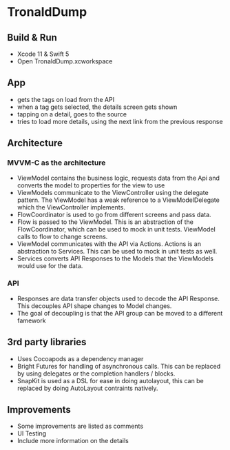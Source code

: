 #  TronaldDump

## Build & Run
- Xcode 11 & Swift 5
- Open TronaldDump.xcworkspace

## App
- gets the tags on load from the API
- when a tag gets selected, the details screen gets shown
- tapping on a detail, goes to the source
- tries to load more details, using the next link from the previous response

## Architecture
### MVVM-C as the architecture
- ViewModel contains the business logic, requests data from the Api and converts the model to properties for the view to use  
- ViewModels communicate to the ViewController using the delegate pattern. The ViewModel has a weak reference to a ViewModelDelegate which the ViewController implements.  
- FlowCoordinator is used to go from different screens and pass data.
- Flow is passed to the ViewModel. This is an abstraction of the FlowCoordinator, which can be used to mock in unit tests. ViewModel calls to flow to change screens.
- ViewModel communicates with the API via Actions. Actions is an abstraction to Services. This can be used to mock in unit tests as well.
- Services converts API Responses to the Models that the ViewModels would use for the data.

### API
- Responses are data transfer objects used to decode the API Response.  This decouples API shape changes to Model changes.
- The goal of decoupling is that the API group can be moved to a different famework

## 3rd party libraries
- Uses Cocoapods as a dependency manager
- Bright Futures for handling of asynchronous calls. This can be replaced by using delegates or the completion handlers / blocks.
- SnapKit is used as a DSL for ease in doing autolayout, this can be replaced by doing AutoLayout contraints natively.

## Improvements
- Some improvements are listed as comments
- UI Testing
- Include more information on the details
